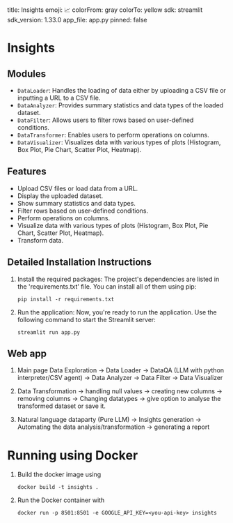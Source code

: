 title: Insights
emoji: 📈
colorFrom: gray
colorTo: yellow
sdk: streamlit
sdk_version: 1.33.0
app_file: app.py
pinned: false

# Insights

## Modules

- `DataLoader`: Handles the loading of data either by uploading a CSV file or inputting a URL to a CSV file.
- `DataAnalyzer`: Provides summary statistics and data types of the loaded dataset.
- `DataFilter`: Allows users to filter rows based on user-defined conditions.
- `DataTransformer`: Enables users to perform operations on columns.
- `DataVisualizer`: Visualizes data with various types of plots (Histogram, Box Plot, Pie Chart, Scatter Plot, Heatmap).

## Features

- Upload CSV files or load data from a URL.
- Display the uploaded dataset.
- Show summary statistics and data types.
- Filter rows based on user-defined conditions.
- Perform operations on columns.
- Visualize data with various types of plots (Histogram, Box Plot, Pie Chart, Scatter Plot, Heatmap).
- Transform data.

## Detailed Installation Instructions

1. Install the required packages:
   The project's dependencies are listed in the 'requirements.txt' file. You can install all of them using pip:
   ```
   pip install -r requirements.txt
   ```
2. Run the application:
   Now, you're ready to run the application. Use the following command to start the Streamlit server:
   ```
   streamlit run app.py
   ```

## Web app
1. Main page
   Data Exploration
   -> Data Loader
   -> DataQA (LLM with python interpreter/CSV agent)
   -> Data Analyzer
   -> Data Filter
   -> Data Visualizer

2. Data Transformation
   -> handling null values
   -> creating new columns
   -> removing columns
   -> Changing datatypes
   -> give option to analyse the transformed dataset or save it.

3. Natural language dataparty (Pure LLM)
   -> Insights generation
   -> Automating the data analysis/transformation
   -> generating a report


# Running using Docker
1. Build the docker image using 
   ```
   docker build -t insights .
   ```
2. Run the Docker container with
   ```
   docker run -p 8501:8501 -e GOOGLE_API_KEY=<you-api-key> insights
   ```
